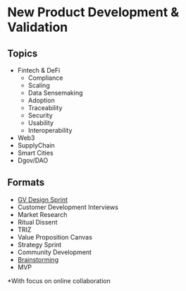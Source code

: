 # New Product Development & Validation

## Topics

* Fintech & DeFi
  * Compliance
  * Scaling
  * Data Sensemaking
  * Adoption
  * Traceability
  * Security
  * Usability
  * Interoperability
* Web3
* SupplyChain
* Smart Cities
* Dgov/DAO

## Formats

* [GV Design Sprint](https://www.gv.com/sprint/)
* Customer Development Interviews
* Market Research
* Ritual Dissent
* TRIZ
* Value Proposition Canvas
* Strategy Sprint
* Community Development
* [Brainstorming](https://business.tutsplus.com/articles/top-brainstorming-techniques--cms-27181)
* MVP

\*With focus on online collaboration

